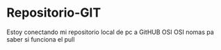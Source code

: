 # Repositorio-GIT
Estoy conectando mi repositorio local de pc a GitHUB
OSI OSI nomas pa saber si funciona el pull
